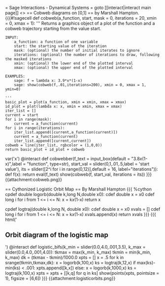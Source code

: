 = Sage Interactions - Dynamical Systems =
goto [[interact|interact main page]]
<<TableOfContents>>
== Cobweb diagrams on [0,1] ==
by Marshall Hampton.
{{{#!sagecell
def cobweb(a_function, start, mask = 0, iterations = 20, xmin = 0, xmax = 1):
    '''
    Returns a graphics object of a plot of the function and a cobweb trajectory starting from the value start.

    INPUT:
        a_function: a function of one variable
        start: the starting value of the iteration
        mask: (optional) the number of initial iterates to ignore
        iterations: (optional) the number of iterations to draw, following the masked iterations
        xmin: (optional) the lower end of the plotted interval
        xmax: (optional) the upper end of the plotted interval
    
    EXAMPLES:
        sage: f = lambda x: 3.9*x*(1-x)
        sage: show(cobweb(f,.01,iterations=200), xmin = 0, xmax = 1, ymin=0)
    
    '''
    basic_plot = plot(a_function, xmin = xmin, xmax = xmax)
    id_plot = plot(lambda x: x, xmin = xmin, xmax = xmax)
    iter_list = []
    current = start
    for i in range(mask):
        current = a_function(current)
    for i in range(iterations):
        iter_list.append([current,a_function(current)])
        current = a_function(current)
        iter_list.append([current,current])
    cobweb = line(iter_list, rgbcolor = (1,0,0))
    return basic_plot + id_plot + cobweb
var('x')
@interact
def cobwebber(f_text = input_box(default = "3.8*x*(1-x)",label = "function", type=str), start_val = slider(0,1,.01,.5,label = 'start value'), its = slider([2^i for i in range(0,12)],default = 16, label="iterations")):
    def f(x):
        return eval(f_text)
    show(cobweb(f, start_val, iterations = its))
}}}
{{attachment:cobweb.png}}

== Cythonized Logistic Orbit Map ==
By Marshall Hampton
{{{
%cython
cpdef double logorb(double k,long N,double x0):
    cdef double x = x0
    cdef long i 
    for i from 1 <= i <= N:
        x = k*x*(1-x)
    return x

cpdef logtraj(double k,long N, double x0):
    cdef double x = x0
    xvals = []
    cdef long i 
    for i from 1 <= i <= N:
        x = k*x*(1-x)
        xvals.append(x)
    return xvals
}}}
{{{
html('<h2>Orbit diagram of the logistic map</h2>')
@interact
def logistic_bifs(k_min = slider(0.0,4.0,.001,3.5), k_max = slider(0.0,4.0,.001,4.0)):
    tkmax = max(k_min, k_max)
    tkmin = min(k_min, k_max)
    dk = (tkmax - tkmin)/1000.0
    xpts = []
    x = .5
    for k in srange(tkmin,tkmax,dk):
        x = logorb(k,100,x)
        ks = logtraj(k,12,x)
        if max(ks)-min(ks) < .001:
            xpts.append([k,x])
        else:
            x = logorb(k,1000,x)
            ks = logtraj(k,100,x)
            xpts = xpts + [[k,q] for q in ks]
    show(points(xpts, pointsize = 1), figsize = [6,6])
}}}
{{attachment:logisticorbits.png}}
